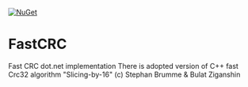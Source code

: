 [![NuGet](https://img.shields.io/nuget/v/CRC.Fast.Net.Core "Download from NuGet")](https://www.nuget.org/packages/CRC.Fast.Net.Core)

# FastCRC
Fast CRC dot.net implementation
There is adopted version of C++ fast Crc32 algorithm "Slicing-by-16" (c) Stephan Brumme & Bulat Ziganshin
